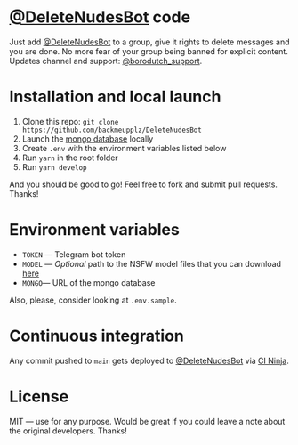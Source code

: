 # [@DeleteNudesBot](https://t.me/DeleteNudesBot) code

Just add [@DeleteNudesBot](https://t.me/DeleteNudesBot) to a group, give it rights to delete messages and you are done. No more fear of your group being banned for explicit content. Updates channel and support: [@borodutch_support](https://t.me/borodutch_support).

# Installation and local launch

1. Clone this repo: `git clone https://github.com/backmeupplz/DeleteNudesBot`
2. Launch the [mongo database](https://www.mongodb.com/) locally
3. Create `.env` with the environment variables listed below
4. Run `yarn` in the root folder
5. Run `yarn develop`

And you should be good to go! Feel free to fork and submit pull requests. Thanks!

# Environment variables

- `TOKEN` — Telegram bot token
- `MODEL` — _Optional_ path to the NSFW model files that you can download [here](https://github.com/gantman/nsfw_model)
- `MONGO`— URL of the mongo database

Also, please, consider looking at `.env.sample`.

# Continuous integration

Any commit pushed to `main` gets deployed to [@DeleteNudesBot](https://t.me/DeleteNudesBot) via [CI Ninja](https://github.com/backmeupplz/ci-ninja).

# License

MIT — use for any purpose. Would be great if you could leave a note about the original developers. Thanks!
